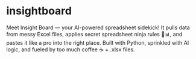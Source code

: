 # insightboard
Meet Insight Board — your AI-powered spreadsheet sidekick! It pulls data from messy Excel files, applies secret spreadsheet ninja rules 🥷📊, and pastes it like a pro into the right place.  Built with Python, sprinkled with AI logic, and fueled by too much coffee ☕ + .xlsx files.
